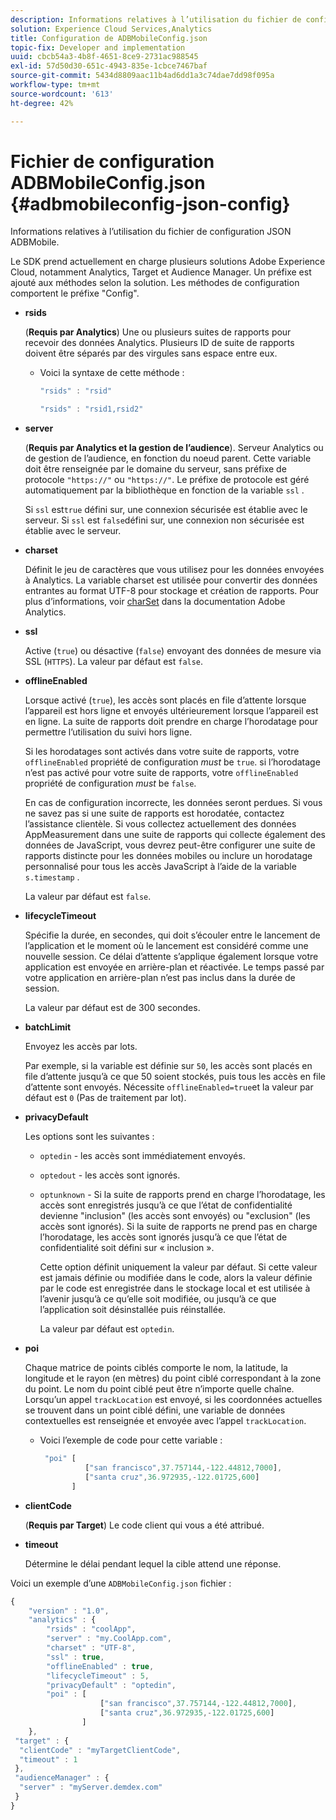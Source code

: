 ```yaml
---
description: Informations relatives à l’utilisation du fichier de configuration JSON ADBMobile.
solution: Experience Cloud Services,Analytics
title: Configuration de ADBMobileConfig.json
topic-fix: Developer and implementation
uuid: cbcb54a3-4b8f-4651-8ce9-2731ac988545
exl-id: 57d50d30-651c-4943-835e-1cbce7467baf
source-git-commit: 5434d8809aac11b4ad6dd1a3c74dae7dd98f095a
workflow-type: tm+mt
source-wordcount: '613'
ht-degree: 42%

---
```


# Fichier de configuration ADBMobileConfig.json {#adbmobileconfig-json-config}

Informations relatives à l’utilisation du fichier de configuration JSON ADBMobile.

Le SDK prend actuellement en charge plusieurs solutions Adobe Experience Cloud, notamment Analytics, Target et Audience Manager. Un préfixe est ajouté aux méthodes selon la solution. Les méthodes de configuration comportent le préfixe &quot;Config&quot;.

* **rsids**

   (**Requis par Analytics**) Une ou plusieurs suites de rapports pour recevoir des données Analytics. Plusieurs ID de suite de rapports doivent être séparés par des virgules sans espace entre eux.

   * Voici la syntaxe de cette méthode :

      ```js
      "rsids" : "rsid"
      ```

      ```js
      "rsids" : "rsid1,rsid2"
      ```

* **server**

   (**Requis par Analytics et la gestion de l’audience**). Serveur Analytics ou de gestion de l’audience, en fonction du noeud parent. Cette variable doit être renseignée par le domaine du serveur, sans préfixe de protocole `"https://"` ou `"https://"`. Le préfixe de protocole est géré automatiquement par la bibliothèque en fonction de la variable `ssl` .

   Si `ssl` est`true` défini sur, une connexion sécurisée est établie avec le serveur. Si `ssl` est `false`défini sur, une connexion non sécurisée est établie avec le serveur.

* **charset**

   Définit le jeu de caractères que vous utilisez pour les données envoyées à Analytics. La variable charset est utilisée pour convertir des données entrantes au format UTF-8 pour stockage et création de rapports. Pour plus d’informations, voir [charSet](https://experienceleague.adobe.com/docs/analytics/implementation/vars/config-vars/charset.html?lang=fr) dans la documentation Adobe Analytics.

* **ssl**

   Active (`true`) ou désactive (`false`) envoyant des données de mesure via SSL (`HTTPS`). La valeur par défaut est `false`.

* **offlineEnabled**

   Lorsque activé (`true`), les accès sont placés en file d’attente lorsque l’appareil est hors ligne et envoyés ultérieurement lorsque l’appareil est en ligne. La suite de rapports doit prendre en charge l’horodatage pour permettre l’utilisation du suivi hors ligne.

   Si les horodatages sont activés dans votre suite de rapports, votre `offlineEnabled` propriété de configuration *must* be `true`. si l’horodatage n’est pas activé pour votre suite de rapports, votre `offlineEnabled` propriété de configuration *must* be `false`.

   En cas de configuration incorrecte, les données seront perdues. Si vous ne savez pas si une suite de rapports est horodatée, contactez l’assistance clientèle. Si vous collectez actuellement des données AppMeasurement dans une suite de rapports qui collecte également des données de JavaScript, vous devrez peut-être configurer une suite de rapports distincte pour les données mobiles ou inclure un horodatage personnalisé pour tous les accès JavaScript à l’aide de la variable `s.timestamp` .

   La valeur par défaut est `false`.

* **lifecycleTimeout**

   Spécifie la durée, en secondes, qui doit s’écouler entre le lancement de l’application et le moment où le lancement est considéré comme une nouvelle session. Ce délai d’attente s’applique également lorsque votre application est envoyée en arrière-plan et réactivée. Le temps passé par votre application en arrière-plan n’est pas inclus dans la durée de session.

   La valeur par défaut est de 300 secondes.

* **batchLimit**

   Envoyez les accès par lots.

   Par exemple, si la variable est définie sur `50`, les accès sont placés en file d’attente jusqu’à ce que 50 soient stockés, puis tous les accès en file d’attente sont envoyés. Nécessite `offlineEnabled=true`et la valeur par défaut est `0` (Pas de traitement par lot).

* **privacyDefault**

   Les options sont les suivantes :

   * `optedin` - les accès sont immédiatement envoyés.
   * `optedout` - les accès sont ignorés.
   * `optunknown` - Si la suite de rapports prend en charge l’horodatage, les accès sont enregistrés jusqu’à ce que l’état de confidentialité devienne &quot;inclusion&quot; (les accès sont envoyés) ou &quot;exclusion&quot; (les accès sont ignorés). Si la suite de rapports ne prend pas en charge l’horodatage, les accès sont ignorés jusqu’à ce que l’état de confidentialité soit défini sur « inclusion ».

      Cette option définit uniquement la valeur par défaut. Si cette valeur est jamais définie ou modifiée dans le code, alors la valeur définie par le code est enregistrée dans le stockage local et est utilisée à l’avenir jusqu’à ce qu’elle soit modifiée, ou jusqu’à ce que l’application soit désinstallée puis réinstallée.

      La valeur par défaut est `optedin`.

* **poi**

   Chaque matrice de points ciblés comporte le nom, la latitude, la longitude et le rayon (en mètres) du point ciblé correspondant à la zone du point. Le nom du point ciblé peut être n’importe quelle chaîne. Lorsqu’un appel `trackLocation` est envoyé, si les coordonnées actuelles se trouvent dans un point ciblé défini, une variable de données contextuelles est renseignée et envoyée avec l’appel `trackLocation`.

   * Voici l’exemple de code pour cette variable :

      ```js
       "poi" [ 
                ["san francisco",37.757144,-122.44812,7000], 
                ["santa cruz",36.972935,-122.01725,600] 
             ]
      ```

* **clientCode**

   (**Requis par Target**) Le code client qui vous a été attribué.

* **timeout**

   Détermine le délai pendant lequel la cible attend une réponse.

Voici un exemple d’une `ADBMobileConfig.json` fichier :

```js
{ 
    "version" : "1.0",
    "analytics" : {
        "rsids" : "coolApp",
        "server" : "my.CoolApp.com",
        "charset" : "UTF-8",
        "ssl" : true,
        "offlineEnabled" : true,
        "lifecycleTimeout" : 5,
        "privacyDefault" : "optedin",
        "poi" : [ 
                    ["san francisco",37.757144,-122.44812,7000],
                    ["santa cruz",36.972935,-122.01725,600]
                ]
    },
 "target" : {
  "clientCode" : "myTargetClientCode",
  "timeout" : 1
 },
 "audienceManager" : {
  "server" : "myServer.demdex.com"
 }
}
```
